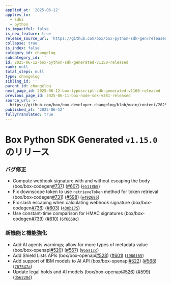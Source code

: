 ```yaml
---
applied_at: '2025-06-12'
applies_to:
  - sdks
  - python
is_impactful: false
is_new_feature: true
release_source_url: 'https://github.com/box/box-python-sdk-gen/releases/tag/v1.15.0'
collapse: true
is_index: false
category_id: changelog
subcategory_id: ''
id: 2025-06-12-box-python-sdk-generated-v1150-released
rank: null
total_steps: null
type: changelog
sibling_id: ''
parent_id: changelog
next_page_id: 2025-06-12-box-typescript-sdk-generated-v1160-released
previous_page_id: 2025-06-11-box-node-sdk-v381-released
source_url: >-
  https://github.com/box/box-developer-changelog/blob/main/content/2025/06-12-box-python-sdk-generated-v1150-released.md
published_at: '2025-06-12'
fullyTranslated: true
---
```

# Box Python SDK Generated `v1.15.0`のリリース

### バグ修正

* Compute webhook signature with and without escaping the body (box/box-codegen[#737][1]) ([#607][2]) ([`e5118b8`][3])
* Fix downscope token to use `retrieveToken` method for token retrieval (box/box-codegen[#731][4]) ([#598][5]) ([`e492685`][6])
* Fix slash escaping when calculating webhook signature (box/box-codegen[#736][7]) ([#603][8]) ([`430b175`][9])
* Use constant-time comparison for HMAC signatures (box/box-codegen[#739][10]) ([#610][11]) ([`6f6660c`][12])

### 新機能と機能強化

* Add AI agents warnings; allow for more types of metadata value (box/box-openapi[#520][13]) ([#567][14]) ([`86aa1cc`][15])
* Add Shield Lists APIs (box/box-openapi[#528][16]) ([#601][17]) ([`f980f65`][18])
* Add support of IBM models to AI API (box/box-openapi[#522][19]) ([#568][20]) ([`767547a`][21])
* Update legal holds and AI models (box/box-openapi[#526][22]) ([#599][23]) ([`d56228d`][24])

[1]: https://github.com/box/box-python-sdk-gen/issues/737

[2]: https://github.com/box/box-python-sdk-gen/issues/607

[3]: https://github.com/box/box-python-sdk-gen/commit/e5118b8a257a042510374d91bd62a1f98c662fef

[4]: https://github.com/box/box-python-sdk-gen/issues/731

[5]: https://github.com/box/box-python-sdk-gen/issues/598

[6]: https://github.com/box/box-python-sdk-gen/commit/e4926851edccd4ee7e66157050cedd0d01cec5ea

[7]: https://github.com/box/box-python-sdk-gen/issues/736

[8]: https://github.com/box/box-python-sdk-gen/issues/603

[9]: https://github.com/box/box-python-sdk-gen/commit/430b1754ec840582e28a277c6c8d369cbe7ebdf5

[10]: https://github.com/box/box-python-sdk-gen/issues/739

[11]: https://github.com/box/box-python-sdk-gen/issues/610

[12]: https://github.com/box/box-python-sdk-gen/commit/6f6660c8f3aa2b7b75b0fcd4ed015d8d761cd77f

[13]: https://github.com/box/box-python-sdk-gen/issues/520

[14]: https://github.com/box/box-python-sdk-gen/issues/567

[15]: https://github.com/box/box-python-sdk-gen/commit/86aa1ccadac9acead7bceeafb50e45f38eb2d9cc

[16]: https://github.com/box/box-python-sdk-gen/issues/528

[17]: https://github.com/box/box-python-sdk-gen/issues/601

[18]: https://github.com/box/box-python-sdk-gen/commit/f980f6544a58a5c64ab0b3ec13b2771b81ea25ed

[19]: https://github.com/box/box-python-sdk-gen/issues/522

[20]: https://github.com/box/box-python-sdk-gen/issues/568

[21]: https://github.com/box/box-python-sdk-gen/commit/767547ae070909852800c447e65cbcc95b97c5a3

[22]: https://github.com/box/box-python-sdk-gen/issues/526

[23]: https://github.com/box/box-python-sdk-gen/issues/599

[24]: https://github.com/box/box-python-sdk-gen/commit/d56228d81bd9777af5431ccc9d05233e13a0c2ed
